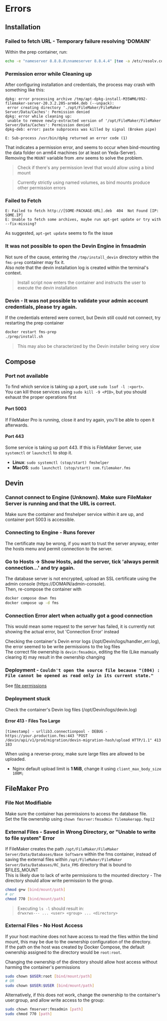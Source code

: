 # Errors
## Installation
### Failed to fetch URL - Temporary failure resolving 'DOMAIN'
Within the prep container, run:
```sh
echo -e "nameserver 8.8.8.8\nnameserver 8.8.4.4" |tee -a /etc/resolv.conf
```

### Permission error while Cleaning up 
After configuring installation and credentials, the process may crash with something like this:
```
dpkg: error processing archive /tmp/apt-dpkg-install-M35WM6/092-filemaker-server-20.3.2.205-arm64.deb (--unpack):
 error creating directory './opt/FileMaker/FileMaker Server/Data/Caches': Permission denied
dpkg: error while cleaning up:
 unable to remove newly-extracted version of '/opt/FileMaker/FileMaker Server/Data/Caches': Permission denied
dpkg-deb: error: paste subprocess was killed by signal (Broken pipe)

E: Sub-process /usr/bin/dpkg returned an error code (1)
```

That indicates a permission error, and seems to occur when bind-mounting the data folder on arm64 machines (or at least on Yeda-Server).<br>
Removing the `MOUNT` variable from .env seems to solve the problem.
> Check if there's any permission level that would allow using a bind mount

> Currently strictly using named volumes, as bind mounts produce other permission errors

### Failed to Fetch
```console
E: Failed to fetch http://[SOME-PACKAGE-URL].deb  404  Not Found [IP: SOME.IP]
E: Unable to fetch some archives, maybe run apt-get update or try with --fix-missing?
```
As suggested, `apt-get update` seems to fix the issue

### It was not possible to open the Devin Engine in fmsadmin
Not sure of the cause, entering the `/tmp/install_devin` directory within the `fms-prep` container may fix it.<br>
Also note that the devin installation log is created within the terminal's context.
> Install script now enters the container and instructs the user to execute the devin installation

### Devin - It was not possible to validate your admin account credentials, please try again.
If the credentials entered were correct, but Devin still could not connect, try restarting the prep container
```sh
docker restart fms-prep
./prep/install.sh
```
> This may also be characterized by the Devin installer being very slow

## Compose
### Port not available
To find which service is taking up a port, use `sudo lsof -l :<port>`.<br>
You can kill those services using `sudo kill -9 <PID>`, but you should exhaust the proper operations first

#### Port 5003
If FileMaker Pro is running, close it and try again, you'll be able to open it afterwards.

#### Port 443
Some service is taking up port 443. If this is FileMaker Server, use `systemctl` or `launchctl` to stop it.<br>
- **Linux**: `sudo systemctl (stop/start) fmshelper`
- **MacOS**: `sudo launchctl (stop/start) com.filemaker.fms`

## Devin
### Cannot connect to Engine (Unknown). Make sure FileMaker Server is running and that the URL is correct.
Make sure the container and fmshelper service within it are up, and container port 5003 is accessible.

### Connecting to Engine - Runs forever
The certificate may be wrong, if you want to trust the server anyway, enter the hosts menu and permit connection to the server.

### Go to Hosts -> Show Hosts, add the server, tick 'always permit connection...' and try again.
The database server is not encrypted, upload an SSL certificate using the admin console (https://DOMAIN/admin-console).<br>
Then, re-compose the container with 
```sh
docker compose down fms
docker compose up -d fms
```

### Connection Error alert when actually got a good connection
This would mean some request to the server has failed, it is currently not showing the actual error, but 'Connection Error' instead<br>

Checking the container's Devin error logs (/opt/Devin/logs/handler_err.log), the error seemed to be write permissions to the log files<br>
The correct file ownership is `devin:fmsadmin`, editing the file (Like manually clearing it) may result in the ownership changing

### Deployment - `Couldn't open the source file because "(804) : File cannot be opened as read only in its current state."`
See [file permissions](#file-not-modifiable)

### Deployment stuck
Check the container's Devin log files (/opt/Devin/logs/devin.log)

#### Error 413 - Files Too Large
```log
[timestamp] - urllib3.connectionpool - DEBUG - https://your.production.fms:443 "POST /devin/api/v1/prod/migration/devin-migration-hash/upload HTTP/1.1" 413 183
```

When using a reverse-proxy, make sure large files are allowed to be uploaded.
- Nginx default upload limit is **1 MiB**, change it using `client_max_body_size 100M;`

## FileMaker Pro
### File Not Modifiable
Make sure the container has permissions to access the database file.<br>
Set the file ownership using `chown fmsrver:fmsadmin filemakerapp.fmp12`

### External Files - Saved in Wrong Directory, or "Unable to write to file system" Error
If FileMaker creates the path `/opt/FileMaker/FileMaker Server/Data/Databases/Base Software` within the fms container, instead of saving the external files within `/opt/FileMaker/FileMaker Server/Data/Databases/RC_Data_FMS` directory that is bound to $FILES_MOUNT<br>
This is likely due to lack of write permissions to the mounted directory - The directory should allow write permission to the group.
```sh
chmod g+w [bind/mount/path]
# or
chmod 770 [bind/mount/path]
```

> Executing `ls -l` should result in:<br>
> `drwxrwx--- ... <user> <group> ... <directory>`

### External Files - No Host Access
If your host machine does not have access to read the files within the bind mount, this may be due to the ownership configuration of the directory.<br>
If the path on the host was created by Docker Compose, the default ownership assigned to the directory would be `root:root`.

Changing the ownership of the directory should allow host access without harming the container's permissions
```sh
sudo chown $USER:root [bind/mount/path]
# OR
sudo chown $USER:$USER [bind/mount/path]
```

Alternatively, if this does not work, change the ownership to the container's user:group, and allow write access to the group:
```sh
sudo chown fmserver:fmsadmin [path]
sudo chmod 770 [path]
```